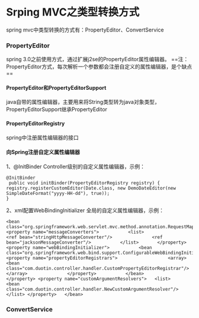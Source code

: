 # Srping MVC之类型转换方式
spring mvc中类型转换的方式有：PropertyEditor、ConvertService

### PropertyEditor
spring 3.0之前使用方式，通过扩展j2se的PropertyEditor属性编辑器。
==注：PropertyEditor方式，每次解析一个参数都会注册自定义的属性编辑器，是个缺点==
#### PropertyEditor和PropertyEditorSupport
java自带的属性编辑器，主要用来将String类型转为java对象类型，PropertyEditorSupport继承PropertyEditor

#### PropertyEditorRegistry
spring中注册属性编辑器的接口

#### 向Spring注册自定义属性编辑器
1、@InitBinder
Controller级别的自定义属性编辑器，示例：

```
@InitBinder
 public void initBinder(PropertyEditorRegistry registry) {     registry.registerCustomEditor(Date.class, new DemoDateEditor(new SimpleDateFormat("yyyy-HH-dd"), true)); 
}
```
2、xml配置WebBindingInitializer
全局的自定义属性编辑器，示例：


```
<bean class="org.springframework.web.servlet.mvc.method.annotation.RequestMappingHandlerAdapter">       <property name="messageConverters">           <list>               <ref bean="stringHttpMessageConverter"/>               <ref bean="jacksonMessageConverter"/>           </list>       </property>       <property name="webBindingInitializer">           <bean                   class="org.springframework.web.bind.support.ConfigurableWebBindingInitializer">               <property name="propertyEditorRegistrars">                   <array>                       <bean                               class="com.duotin.controller.handler.CustomPropertyEditorRegistrar"/>                   </array>               </property>           </bean>       </property> <property name="customArgumentResolvers"> 	<list> 		<bean class="com.duotin.controller.handler.NewCustomArgumentResolver"/> 	</list> </property>   </bean>

```


### ConvertService

